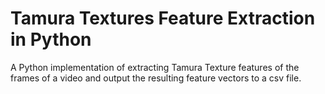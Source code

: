 # Tamura Textures Feature Extraction in Python
 A Python implementation of extracting Tamura Texture features of the frames of a video and output the resulting feature vectors to a csv file.
